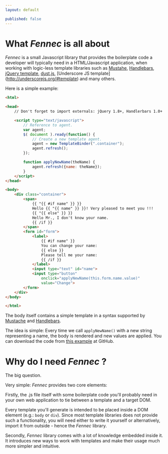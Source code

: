 ```yaml
---
layout: default

published: false
---
```


# What _Fennec_ is all about

_Fennec_ is a small Javascript library that provides the boilerplate code a developer will typically need in
a HTML/Javascript application, when working with logic-less template libraries such as
[Mustahe](http://mustache.github.io/), [Handlebars](http://handlebarsjs.com/),
[jQuery template](https://github.com/jquery/jquery-tmpl),
[dust.js](http://akdubya.github.io/dustjs/),
[Underscore JS template] (http://underscorejs.org/#template) and many others.

Here is a simple example:

```html
<html>

<head>
	// Don't forget to import externals: jQuery 1.8+, Handlerbars 1.0+ and Fennec.

	<script type="text/javascript">
		// Reference to agent.
		var agent;
		$( document ).ready(function() {
			// Create a new template agent.
			agent = new TemplateBinder(".container");
			agent.refresh();
		});

		function applyNewName(theName) {
			agent.refresh({name: theName});
		}
	</script>
</head>

<body>
	<div class="container">
		<span>
			{{ "{{ #if name" }} }}
			Hello {{ "{{ name" }} }}! Very pleased to meet you !!!
			{{ "{{ else" }} }}
			Hello Mr., I don't know your name.
			{{ /if }}
		</span>
		<form id="form">
			<label>
				{{ #if name" }}
				You can change your name:
				{{ else }}
				Please tell me your name:
				{{ /if }}
			</label>
			<input type="text" id="name">
			<input type="button"
				onclick="applyNewName(this.form.name.value)"
				value="Change">
		</form>
	</div>
</body>

</html>
```

The body itself contains a simple template in a syntax supported by [Mustache](http://mustache.github.io/) and [Handlebars](http://handlebarsjs.com/).

The idea is simple: Every time we call `applyNewName()` with a new string representing a name, the body is rendered and new values are applied.
You can download the code from [this example](https://github.com/guynir/fennec/blob/master/examples/sample.html) at GitHub.

# Why do I need _Fennec_ ?

The big question.

Very simple: _Fennec_ provides two core elements:


Firstly, the .js file itself with some boilerplate code you'll probably need in your own web application to tie between a template and a target DOM.

Every template you'll generate is intended to be placed inside a DOM element (e.g.: `body` or `div`).
Since most template libraries does not provide such a functionality, you will need either to write it yourself or alternatively, import it from outside - hence the _Fennec_ library.

Secondly, _Fennec_ library comes with a lot of knowledge embedded inside it. It introduces new ways to work with templates and make their usage much more simpler and intuitive.